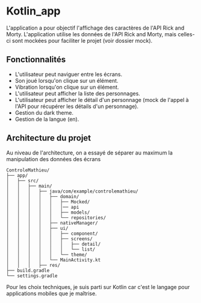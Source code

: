 # Kotlin_app
L'application a pour objectif l'affichage des caractères de l'API Rick and Morty.
L'application utilise les données de l'API Rick and Morty, mais celles-ci sont mockées pour faciliter le projet (voir dossier mock).

## Fonctionnalités
- L'utilisateur peut naviguer entre les écrans.
- Son joué lorsqu'on clique sur un élément.
- Vibration lorsqu'on clique sur un élément.
- L'utilisateur peut afficher la liste des personnages.
- L'utilisateur peut afficher le détail d'un personnage (mock de l'appel à l'API pour récupérer les détails d'un personnage).
- Gestion du dark theme.
- Gestion de la langue (en).

## Architecture du projet 
Au niveau de l'architecture, on a essayé de séparer au maximum la manipulation des données des écrans
```
ControleMathieu/
├── app/
│   ├── src/
│   │   ├── main/
│   │   │   ├── java/com/example/controlemathieu/
│   │   │   │   ├── domain/
│   │   │   │   │   ├── Mocked/
│   │   │   │   │   │── api
│   │   │   │   │   ├── models/
│   │   │   │   │   └── repositories/
│   │   │   │   ├── nativeManager/
│   │   │   │   ├── ui/
│   │   │   │   │   ├── component/
│   │   │   │   │   ├── screens/
│   │   │   │   │   │   ├── detail/
│   │   │   │   │   │   └── list/
│   │   │   │   │   └── theme/
│   │   │   │   └── MainActivity.kt
│   │   │   ├── res/
├── build.gradle
└── settings.gradle
```


Pour les choix techniques, je suis parti sur Kotlin car c'est le langage pour applications mobiles que je maîtrise.
